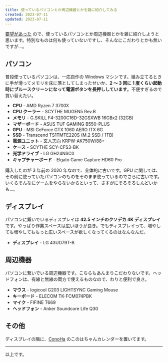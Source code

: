 ```yaml
---
title: 使っているパソコンとか周辺機器とかを雑に紹介してみる
created: 2023-07-11
updated: 2023-07-11
---
```


[要望があった](https://github.com/Hiratake/hiratake-web/issues/430) ので、使っているパソコンとか周辺機器とかを雑に紹介しようと思います。特別なものは何も使っていないですし、そんなにこだわりとかも無いですが…。

## パソコン

普段使っているパソコンは、一応自作の Windows マシンです。組み立てるときに手が滑ってメモリを床に落としてしまったせいか、**2 ～ 3 回に 1 度くらい起動時にブルースクリーンになって電源ボタンを長押ししています**。不便すぎるので買い替えたい。

- **CPU** - AMD Ryzen 7 3700X
- **CPU クーラー** - SCYTHE MUGEN5 Rev.B
- **メモリ** - G.SKILL F4-3200C16D-32GSXWB 16GBx2 (32GB)
- **マザーボード** - ASUS TUF GAMING B550-PLUS
- **GPU** - MSI GeForce GTX 1060 AERO ITX 6G
- **SSD** - Transcend TS1TMTE220S (M.2 SSD / 1TB)
- **電源ユニット** - 玄人志向 KRPW-AK750W/88+
- **ケース** - SCYTHE SCY-CFS3-BK
- **光学ドライブ** - LG GH24NSC0
- **キャプチャーボード** - Elgato Game Capture HD60 Pro

購入したのが 3 年前の 2020 年なので、全体的に古いです。GPU に関しては、その前に使っていたパソコンのものをそのまま使っているのでさらに古いです。いくらそんなにゲームをやらないからといって、さすがにそろそろしんどいかも…。

## ディスプレイ

パソコンに繋いでいるディスプレイは **42.5 インチのクソデカ 4K ディスプレイ** です。やっぱり作業スペースは広いほうが良き。でもディスプレイって、増やしても増やしてももっと広いスペースが欲しくなってくるのはなんなんだ。

- **ディスプレイ** - LG 43UD79T-B

## 周辺機器

パソコンに繋いでいる周辺機器です。こちらもあんまりこだわりないです。ヘッドフォンは、有線と無線の両方で使えるものなので、わりと便利で良き。

- **マウス** - logicool G203 LIGHTSYNC Gaming Mouse
- **キーボード** - ELECOM TK-FCM074PBK
- **マイク** - FIFINE T669
- **ヘッドフォン** - Anker Soundcore Life Q30

## その他

ディスプレイの隣に、[ConoHa](https://www.conoha.jp/conoha/) のこのはちゃんカレンダーを置いてます。

---

以上です。
